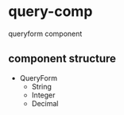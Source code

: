 # query-comp

queryform component

## component structure

- QueryForm
  - String
  - Integer
  - Decimal